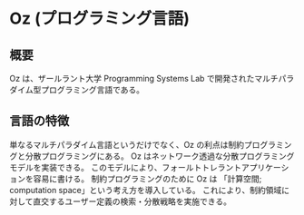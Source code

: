# Oz (プログラミング言語)


<WikipediaCitation
  language="ja"
  title="Oz (プログラミング言語)"
  access="2023/06/14"
  version="93111393"
/>


## 概要

Oz は、ザールラント大学 Programming Systems Lab で開発されたマルチパラダイム型プログラミング言語である。


## 言語の特徴

単なるマルチパラダイム言語というだけでなく、Oz の利点は制約プログラミングと分散プログラミングにある。
Oz はネットワーク透過な分散プログラミングモデルを実装できる。
このモデルにより、フォールトトレラントアプリケーションを容易に書ける。
制約プログラミングのために Oz は 「計算空間; computation space」という考え方を導入している。
これにより、制約領域に対して直交するユーザー定義の検索・分散戦略を実施できる。
